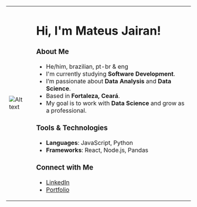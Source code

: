 <table>
  <tr>
    <td>
      <img src="https://64.media.tumblr.com/fd2c2189d53fab92d17a29ce93aade75/acf33f34b877bdb7-11/s540x810/407e6cbdd9adc4251f547a7582840d5f046140cc.pnj" alt="Alt text">
    </td>
    <td>
      <h1>Hi, I'm Mateus Jairan!</h1>
      <h3>About Me</h3>
      <ul>
        <li>He/him, brazilian, pt-br & eng</li>
        <li>I'm currently studying <b>Software Development</b>.</li>
        <li>I’m passionate about <b>Data Analysis</b> and <b>Data Science</b>.</li>
        <li>Based in <b>Fortaleza, Ceará</b>.</li>
        <li>My goal is to work with <b>Data Science</b> and grow as a professional.</li>
      </ul>
      <h3>Tools & Technologies</h3>
      <ul>
        <li><b>Languages</b>: JavaScript, Python </li>
        <li><b>Frameworks</b>: React, Node.js, Pandas</li>
      </ul>
      <h3>Connect with Me</h3>
      <ul>
        <li><a href="your-linkedin-profile">LinkedIn</a></li>
        <li><a href="your-portfolio-link">Portfolio</a></li>
      </ul>
    </td>
  </tr>
</table>
